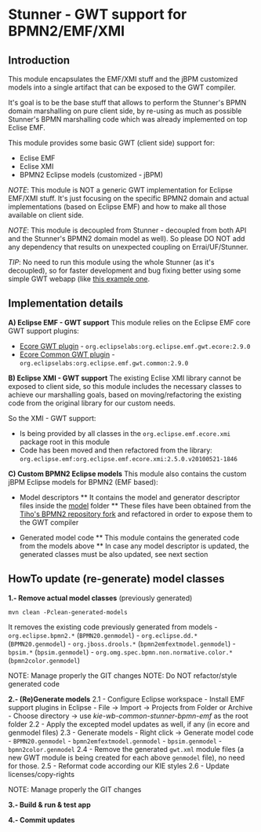 <!--
   Licensed to the Apache Software Foundation (ASF) under one
   or more contributor license agreements.  See the NOTICE file
   distributed with this work for additional information
   regarding copyright ownership.  The ASF licenses this file
   to you under the Apache License, Version 2.0 (the
   "License"); you may not use this file except in compliance
   with the License.  You may obtain a copy of the License at
     http://www.apache.org/licenses/LICENSE-2.0
   Unless required by applicable law or agreed to in writing,
   software distributed under the License is distributed on an
   "AS IS" BASIS, WITHOUT WARRANTIES OR CONDITIONS OF ANY
   KIND, either express or implied.  See the License for the
   specific language governing permissions and limitations
   under the License.
-->

# Stunner - GWT support for BPMN2/EMF/XMI

## Introduction

This module encapsulates the EMF/XMI stuff and the jBPM customized models into a single artifact that can be exposed to the GWT compiler.

It's goal is to be the base stuff that allows to perform the Stunner's BPMN domain marshalling on pure client side, by re-using as much as possible Stunner's BPMN marshalling code which was already implemented on top Eclise EMF.

This module provides some basic GWT (client side) support for:

- Eclise EMF
- Eclise XMI
- BPMN2 Eclipse models (customized - jBPM)

_NOTE_: This module is NOT a generic GWT implementation for Eclipse EMF/XMI stuff. It's just focusing on the specific BPMN2 domain and actual implementations (based on Eclipse EMF) and how to make all those available on client side.

_NOTE_: This module is decoupled from Stunner - decoupled from both API and the Stunner's BPMN2 domain model as well). So please DO NOT add any dependency that results on unexpected coupling on Errai/UF/Stunner.

_TIP_: No need to run this module using the whole Stunner (as it's decoupled), so for faster development and bug fixing better using some simple GWT webapp (like [this example one](https://github.com/romartin/gwt-bpmn-marshallers).

## Implementation details

**A) Eclipse EMF - GWT support**
This module relies on the Eclipse EMF core GWT support plugins:

- [Ecore GWT plugin](https://github.com/eclipse/emf/tree/master/plugins/org.eclipse.emf.gwt.ecore) - `org.eclipselabs:org.eclipse.emf.gwt.ecore:2.9.0`
- [Ecore Common GWT plugin](https://github.com/eclipse/emf/tree/master/plugins/org.eclipse.emf.gwt.common) - `org.eclipselabs:org.eclipse.emf.gwt.common:2.9.0`

**B) Eclipse XMI - GWT support**
The existing Eclise XMI library cannot be exposed to client side, so this module includes the necessary classes to achieve our marshalling goals, based on moving/refactoring the existing code from the original library for our custom needs.

So the XMI - GWT support:

- Is being provided by all classes in the `org.eclipse.emf.ecore.xmi` package root in this module
- Code has been moved and then refactored from the library: `org.eclipse.emf:org.eclipse.emf.ecore.xmi:2.5.0.v20100521-1846`

**C) Custom BPMN2 Eclipse models**
This module also contains the custom jBPM Eclipse models for BPMN2 (EMF based):

- Model descriptors
  ** It contains the model and generator descriptor files inside the [model](./model) folder
  ** These files have been obtained from the [Tiho's BPMN2 repository fork](https://github.com/tsurdilo/bpmn2) and refactored in order to expose them to the GWT compiler

- Generated model code
  ** This module contains the generated code from the models above
  ** In case any model descriptor is updated, the generated classes must be also updated, see next section

## HowTo update (re-generate) model classes

**1.- Remove actual model classes** (previously generated)

    mvn clean -Pclean-generated-models

It removes the existing code previously generated from models - `org.eclipse.bpmn2.*` (`BPMN20.genmodel`) - `org.eclipse.dd.*` (`BPMN20.genmodel`) - `org.jboss.drools.*` (`bpmn2emfextmodel.genmodel`) - `bpsim.*` (`bpsim.genmodel`) - `org.omg.spec.bpmn.non.normative.color.*` (`bpmn2color.genmodel`)

NOTE: Manage properly the GIT changes
NOTE: Do NOT refactor/style generated code

**2.- (Re)Generate models**
2.1 - Configure Eclipse workspace - Install EMF support plugins in Eclipse - File -> Import -> Projects from Folder or Archive - Choose directory -> use _kie-wb-common-stunner-bpmn-emf_ as the root folder
2.2 - Apply the excepted model updates as well, if any (in ecore and genmodel files)
2.3 - Generate models - Right click -> Generate model code - `BPMN20.genmodel` - `bpmn2emfextmodel.genmodel` - `bpsim.genmodel` - `bpmn2color.genmodel`
2.4 - Remove the generated `gwt.xml` module files (a new GWT module is being created for each above `genmodel` file), no need for those.
2.5 - Reformat code according our KIE styles
2.6 - Update licenses/copy-rights

NOTE: Manage properly the GIT changes

**3.- Build & run & test app**

**4.- Commit updates**
